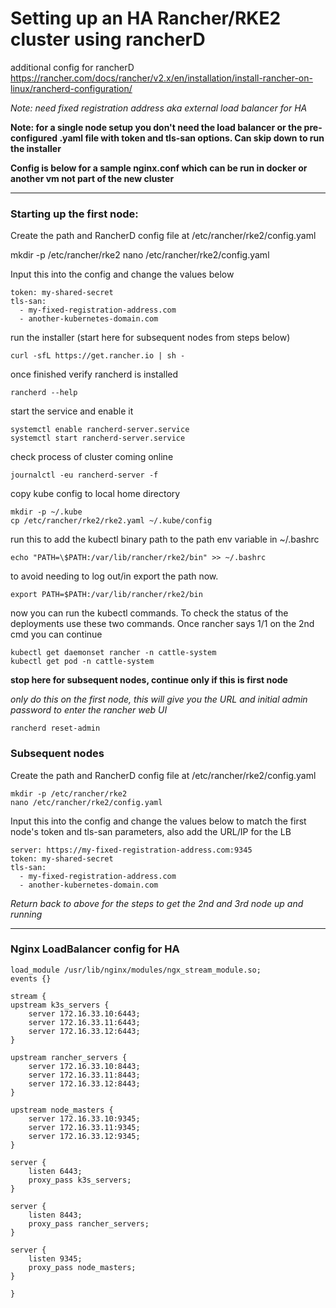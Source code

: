 # Setting up an HA Rancher/RKE2 cluster using rancherD

additional config for rancherD https://rancher.com/docs/rancher/v2.x/en/installation/install-rancher-on-linux/rancherd-configuration/

*Note: need fixed registration address aka external load balancer for HA*

**Note: for a single node setup you don't need the load balancer or the pre-configured .yaml file with token and tls-san options. Can skip down to run the installer**

**Config is below for a sample nginx.conf which can be run in docker or another vm not part of the new cluster**

---

### Starting up the first node:

Create the path and RancherD config file at /etc/rancher/rke2/config.yaml

 mkdir -p /etc/rancher/rke2
 nano /etc/rancher/rke2/config.yaml

Input this into the config and change the values below

    token: my-shared-secret
    tls-san:
      - my-fixed-registration-address.com
      - another-kubernetes-domain.com

run the installer (start here for subsequent nodes from steps below)

    curl -sfL https://get.rancher.io | sh -

once finished verify rancherd is installed

    rancherd --help

start the service and enable it

    systemctl enable rancherd-server.service
    systemctl start rancherd-server.service

check process of cluster coming online

    journalctl -eu rancherd-server -f

copy kube config to local home directory

    mkdir -p ~/.kube
    cp /etc/rancher/rke2/rke2.yaml ~/.kube/config

run this to add the kubectl binary path to the path env variable in ~/.bashrc

    echo "PATH=\$PATH:/var/lib/rancher/rke2/bin" >> ~/.bashrc

to avoid needing to log out/in export the path now.

    export PATH=$PATH:/var/lib/rancher/rke2/bin

now you can run the kubectl commands. To check the status of the deployments use these two commands. Once rancher says 1/1 on the 2nd cmd you can continue

    kubectl get daemonset rancher -n cattle-system
    kubectl get pod -n cattle-system

**stop here for subsequent nodes, continue only if this is first node**

*only do this on the first node, this will give you the URL and initial admin password to enter the rancher web UI*

    rancherd reset-admin


### Subsequent nodes

Create the path and RancherD config file at /etc/rancher/rke2/config.yaml

    mkdir -p /etc/rancher/rke2
    nano /etc/rancher/rke2/config.yaml

Input this into the config and change the values below to match the first node's token and tls-san parameters, also add the URL/IP for the LB


    server: https://my-fixed-registration-address.com:9345
    token: my-shared-secret
    tls-san:
      - my-fixed-registration-address.com
      - another-kubernetes-domain.com

*Return back to above for the steps to get the 2nd and 3rd node up and running*

---
### Nginx LoadBalancer config for HA

    load_module /usr/lib/nginx/modules/ngx_stream_module.so;
    events {}

    stream {
    upstream k3s_servers {
        server 172.16.33.10:6443;
        server 172.16.33.11:6443;
        server 172.16.33.12:6443;
    }

    upstream rancher_servers {
        server 172.16.33.10:8443;
        server 172.16.33.11:8443;
        server 172.16.33.12:8443;
    }

    upstream node_masters {
        server 172.16.33.10:9345;
        server 172.16.33.11:9345;
        server 172.16.33.12:9345;
    }

    server {
        listen 6443;
        proxy_pass k3s_servers;
    }

    server {
        listen 8443;
        proxy_pass rancher_servers;
    }

    server {
        listen 9345;
        proxy_pass node_masters;
    }
    
    }
